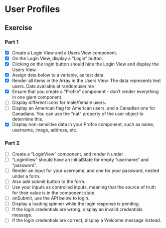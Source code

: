 # User Profiles

## Exercise

### Part 1
- [x] Create a Login View and a Users View component.
- [x] On the Login View, display a “Login” button.
- [x] Clicking on the login button should hide the Login View and display the Users View.
- [x] Assign data below to a variable, as test data.
- [x] Render all items in the Array in the Users View. The data represents test users. Data available at randomuser.me
- [x] Ensure that you create a “Profile” component - don’t render everything in one giant component.
- [ ] Display different icons for male/female users.
- [ ] Display an American flag for American users, and a Canadian one for Canadians. You can use the “nat” property of the user object to determine this.
- [x] Display non-sensitive data in your Profile component, such as name, username, image, address, etc.

### Part 2
- [ ] Create a “LoginView” component, and render it under .
- [ ] “LoginView” should have an initialState for empty “username” and “password”.
- [ ] Render an input for your username, and one for your password, nested under a form.
- [ ] Also add submit button to the form.
- [ ] Use your inputs as controlled inputs, meaning that the source of truth for their value is in the component state.
- [ ] onSubmit, use the API below to login.
- [ ] Display a loading spinner while the login response is pending.
- [ ] If the login credentials are wrong, display an invalid credentials message.
- [ ] If the login credentials are correct, display a Welcome message instead.
